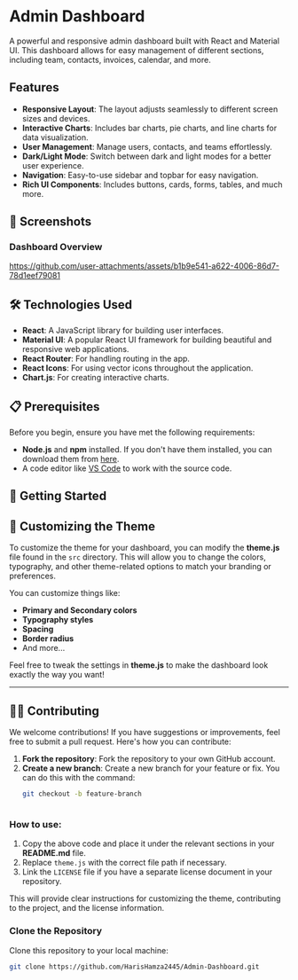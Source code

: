 # Admin Dashboard

A powerful and responsive admin dashboard built with React and Material UI. This dashboard allows for easy management of different sections, including team, contacts, invoices, calendar, and more.

## Features

- **Responsive Layout**: The layout adjusts seamlessly to different screen sizes and devices.
- **Interactive Charts**: Includes bar charts, pie charts, and line charts for data visualization.
- **User Management**: Manage users, contacts, and teams effortlessly.
- **Dark/Light Mode**: Switch between dark and light modes for a better user experience.
- **Navigation**: Easy-to-use sidebar and topbar for easy navigation.
- **Rich UI Components**: Includes buttons, cards, forms, tables, and much more.

## 📸 Screenshots

### Dashboard Overview
https://github.com/user-attachments/assets/b1b9e541-a622-4006-86d7-78d1eef79081








## 🛠️ Technologies Used

- **React**: A JavaScript library for building user interfaces.
- **Material UI**: A popular React UI framework for building beautiful and responsive web applications.
- **React Router**: For handling routing in the app.
- **React Icons**: For using vector icons throughout the application.
- **Chart.js**: For creating interactive charts.

## 📋 Prerequisites

Before you begin, ensure you have met the following requirements:

- **Node.js** and **npm** installed. If you don't have them installed, you can download them from [here](https://nodejs.org/).
- A code editor like [VS Code](https://code.visualstudio.com/) to work with the source code.

## 🚀 Getting Started

## 🎨 Customizing the Theme

To customize the theme for your dashboard, you can modify the **theme.js** file found in the `src` directory. This will allow you to change the colors, typography, and other theme-related options to match your branding or preferences.

You can customize things like:

- **Primary and Secondary colors**
- **Typography styles**
- **Spacing**
- **Border radius**
- And more...

Feel free to tweak the settings in **theme.js** to make the dashboard look exactly the way you want!

---

## 🧑‍💻 Contributing

We welcome contributions! If you have suggestions or improvements, feel free to submit a pull request. Here's how you can contribute:

1. **Fork the repository**: Fork the repository to your own GitHub account.
2. **Create a new branch**: Create a new branch for your feature or fix. You can do this with the command:  
   ```bash
   git checkout -b feature-branch



### How to use:

1. Copy the above code and place it under the relevant sections in your **README.md** file.
2. Replace `theme.js` with the correct file path if necessary.
3. Link the `LICENSE` file if you have a separate license document in your repository.

This will provide clear instructions for customizing the theme, contributing to the project, and the license information.


###  Clone the Repository

Clone this repository to your local machine:

```bash
git clone https://github.com/HarisHamza2445/Admin-Dashboard.git




